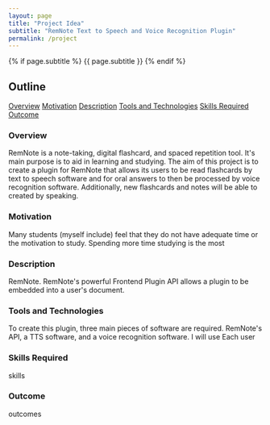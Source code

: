 ```yaml
---
layout: page
title: "Project Idea"
subtitle: "RemNote Text to Speech and Voice Recognition Plugin"
permalink: /project
---
```


{% if page.subtitle %}
    {{ page.subtitle }}
{% endif %}

## Outline

<a href="#overview_link">Overview</a>
<a href="#motivation_link">Motivation</a>
<a href="#description_link">Description</a>
<a href="#tools_link">Tools and Technologies</a>
<a href="#skills_link">Skills Required</a>
<a href="#outcome_link">Outcome</a>

<a id="overview_link"><h3>Overview</h3></a>

RemNote is a note-taking, digital flashcard, and spaced repetition tool. It's main purpose is to aid in learning and studying. The aim of this project is to create a plugin for RemNote that allows its users to be read flashcards by text to speech software and for oral answers to then be processed by voice recognition software. Additionally, new flashcards and notes will be able to created by speaking.

<a id="motivation_link"><h3>Motivation</h3></a>

Many students (myself include) feel that they do not have adequate time or the motivation to study. Spending more time studying is the most 

<a id="description_link"><h3>Description</h3></a>

RemNote. RemNote's powerful Frontend Plugin API allows a plugin to be embedded into a user's document.

<a id="tools_link"><h3>Tools and Technologies</h3></a>

To create this plugin, three main pieces of software are required. RemNote's API, a TTS software, and a voice recognition software. I will use 
Each user

<a id="skills_link"><h3>Skills Required</h3></a>

skills

<a id="outcome_link"><h3>Outcome</h3></a>

outcomes
